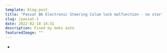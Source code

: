 ```yaml
---
template: blog-post
title: "Passat B6 Electronic Steering Colum lock malfunction - no start "
slug: /passat-1
date: 2022-02-18 14:31
description: Fixed by moks auto
featuredImage: ""
---
```

*